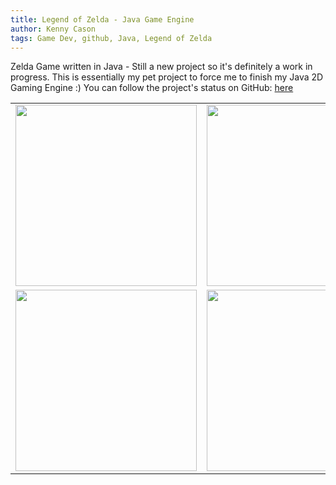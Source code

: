 ```yaml
---
title: Legend of Zelda - Java Game Engine
author: Kenny Cason
tags: Game Dev, github, Java, Legend of Zelda
---
```


Zelda Game written in Java - Still a new project so it's definitely a work in progress.
This is essentially my pet project to force me to finish my Java 2D Gaming Engine :)
You can follow the project's status on GitHub: <a href="https://github.com/kennycason/java_games/" target="_blank">here</a>

<table width="600px">
    <tr>
        <td>
            <img src="http://ken-soft.com/images/zelda/zelda8.png" width="290px"/>
        </td>
        <td>
            <img src="http://ken-soft.com/images/zelda/zelda5.png" width="290px"/>
        </td>
    </tr>
    <tr>
        <td>
            <img src="http://ken-soft.com/images/zelda/zelda7.png" width="290px"/>
        </td>
        <td>
            <img src="http://ken-soft.com/images/zelda/zelda6.png" width="290px"/>
        </td>
    </tr>
</table>